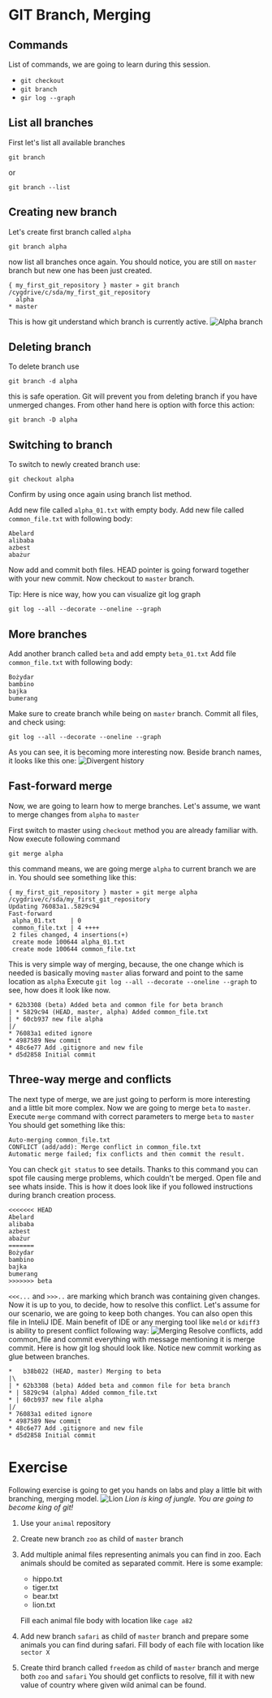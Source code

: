# GIT Branch, Merging 

## Commands
List of commands, we are going to learn during this session.
- `git checkout`
- `git branch`
- `gir log --graph`
## List all branches
First let's list all available branches
```
git branch
```
or
```
git branch --list
```
## Creating new branch
Let's create first branch called `alpha`
```
git branch alpha
```
now list all branches once again. You should notice, you are still on `master` branch but new one has been just created.
```
{ my_first_git_repository } master » git branch                            /cygdrive/c/sda/my_first_git_repository
  alpha
* master
```
This is how git understand which branch is currently active.
![Alpha branch](alpha.png)
## Deleting branch
To delete branch use
```
git branch -d alpha
```
this is safe operation. Git will prevent you from deleting branch if you have unmerged changes.
From other hand here is option with force this action:
```
git branch -D alpha
```
## Switching to branch
To switch to newly created branch use:
```
git checkout alpha
```
Confirm by using once again using branch list method.

Add new file called `alpha_01.txt` with empty body.
Add new file called `common_file.txt` with following body:
```
Abelard
alibaba
azbest
abażur
```
Now add and commit both files.
HEAD pointer is going forward together with your new commit.
Now checkout to `master` branch.  

Tip: Here is nice way, how you can visualize git log graph
```
git log --all --decorate --oneline --graph
```
## More branches
Add another branch called `beta` and add empty `beta_01.txt` 
Add file `common_file.txt` with following body:
```
Bożydar
bambino
bajka
bumerang
```
Make sure to create branch while being on `master` branch.
Commit all files, and check using:
```
git log --all --decorate --oneline --graph
```
As you can see, it is becoming more interesting now. Beside branch names, it looks like this one:
![Divergent history](divergent_history.png)

## Fast-forward merge
Now, we are going to learn how to merge branches. Let's assume, we want to merge changes from `alpha` to `master`

First switch to master using `checkout` method you are already familiar with.
Now execute following command 
```
git merge alpha
```
this command means, we are going merge `alpha` to current branch we are in.
You should see something like this:
```
{ my_first_git_repository } master » git merge alpha                                              /cygdrive/c/sda/my_first_git_repository
Updating 76083a1..5829c94
Fast-forward
 alpha_01.txt    | 0
 common_file.txt | 4 ++++
 2 files changed, 4 insertions(+)
 create mode 100644 alpha_01.txt
 create mode 100644 common_file.txt
```
This is very simple way of merging, because, the one change which is needed is basically moving `master` alias forward and point to the same location as `alpha`
Execute `git log --all --decorate --oneline --graph` to see, how does it look like now.
```
* 62b3308 (beta) Added beta and common file for beta branch
| * 5829c94 (HEAD, master, alpha) Added common_file.txt
| * 60cb937 new file alpha
|/
* 76083a1 edited ignore
* 4987589 New commit
* 48c6e77 Add .gitignore and new file
* d5d2858 Initial commit
```
## Three-way merge and conflicts
The next type of merge, we are just going to perform is more interesting and a little bit more complex.
Now we are going to merge `beta` to `master`.
Execute `merge` command with correct parameters to merge `beta` to `master`
You should get something like this:
```
Auto-merging common_file.txt
CONFLICT (add/add): Merge conflict in common_file.txt
Automatic merge failed; fix conflicts and then commit the result.
```
You can check `git status` to see details. Thanks to this command you can spot file causing merge problems, which couldn't be merged.
Open file and see whats inside. This is how it does look like if you followed instructions during branch creation process.
```
<<<<<<< HEAD
Abelard
alibaba
azbest
abażur
=======
Bożydar
bambino
bajka
bumerang
>>>>>>> beta
```
`<<<...` and `>>>..` are marking which branch was containing given changes. Now it is up to you, to decide, how to resolve this conflict.
Let's assume for our scenario, we are going to keep both changes.
You can also open this file in InteliJ IDE. Main benefit of IDE or any merging tool like `meld` or `kdiff3` is ability to present conflict following way:
![Merging](merging.jpg)
Resolve conflicts, add common_file and commit everything with message mentioning it is merge commit.
Here is how git log should look like. Notice new commit working as glue between branches.
```
*   b38b022 (HEAD, master) Merging to beta
|\
| * 62b3308 (beta) Added beta and common file for beta branch
* | 5829c94 (alpha) Added common_file.txt
* | 60cb937 new file alpha
|/
* 76083a1 edited ignore
* 4987589 New commit
* 48c6e77 Add .gitignore and new file
* d5d2858 Initial commit
```

# Exercise
Following exercise is going to get you hands on labs and play a little bit with branching, merging model.
![Lion](lion.jpg)
*Lion is king of jungle. You are going to become king of git!*

1. Use your `animal` repository
2. Create new branch `zoo` as child of `master` branch
3. Add multiple animal files representing animals you can find in zoo. Each animals should be comited as separated commit.
   Here is some example:
   - hippo.txt
   - tiger.txt
   - bear.txt
   - lion.txt
   
   Fill each animal file body with location like `cage a82`
4. Add new branch `safari` as child of `master` branch and prepare some animals you can find during safari. 
   Fill body of each file with location like `sector X`
5. Create third branch called `freedom` as child of `master` branch and merge both `zoo` and `safari` 
   You should get conflicts to resolve, fill it with new value of country where given wild animal can be found.
    